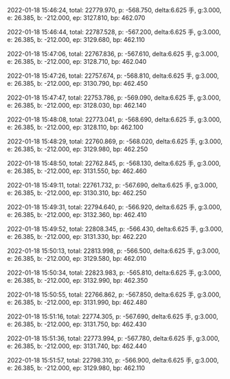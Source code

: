 2022-01-18 15:46:24, total: 22779.970, p: -568.750, delta:6.625 手, g:3.000, e: 26.385, b: -212.000, ep: 3127.810, bp: 462.070

2022-01-18 15:46:44, total: 22787.528, p: -567.200, delta:6.625 手, g:3.000, e: 26.385, b: -212.000, ep: 3129.680, bp: 462.110

2022-01-18 15:47:06, total: 22767.836, p: -567.610, delta:6.625 手, g:3.000, e: 26.385, b: -212.000, ep: 3128.710, bp: 462.040

2022-01-18 15:47:26, total: 22757.674, p: -568.810, delta:6.625 手, g:3.000, e: 26.385, b: -212.000, ep: 3130.790, bp: 462.450

2022-01-18 15:47:47, total: 22753.786, p: -569.090, delta:6.625 手, g:3.000, e: 26.385, b: -212.000, ep: 3128.030, bp: 462.140

2022-01-18 15:48:08, total: 22773.041, p: -568.690, delta:6.625 手, g:3.000, e: 26.385, b: -212.000, ep: 3128.110, bp: 462.100

2022-01-18 15:48:29, total: 22760.869, p: -568.020, delta:6.625 手, g:3.000, e: 26.385, b: -212.000, ep: 3129.980, bp: 462.250

2022-01-18 15:48:50, total: 22762.845, p: -568.130, delta:6.625 手, g:3.000, e: 26.385, b: -212.000, ep: 3131.550, bp: 462.460

2022-01-18 15:49:11, total: 22761.732, p: -567.690, delta:6.625 手, g:3.000, e: 26.385, b: -212.000, ep: 3130.310, bp: 462.250

2022-01-18 15:49:31, total: 22794.640, p: -566.920, delta:6.625 手, g:3.000, e: 26.385, b: -212.000, ep: 3132.360, bp: 462.410

2022-01-18 15:49:52, total: 22808.345, p: -566.430, delta:6.625 手, g:3.000, e: 26.385, b: -212.000, ep: 3131.330, bp: 462.220

2022-01-18 15:50:13, total: 22813.998, p: -566.500, delta:6.625 手, g:3.000, e: 26.385, b: -212.000, ep: 3129.580, bp: 462.010

2022-01-18 15:50:34, total: 22823.983, p: -565.810, delta:6.625 手, g:3.000, e: 26.385, b: -212.000, ep: 3132.990, bp: 462.350

2022-01-18 15:50:55, total: 22766.862, p: -567.850, delta:6.625 手, g:3.000, e: 26.385, b: -212.000, ep: 3131.990, bp: 462.480

2022-01-18 15:51:16, total: 22774.305, p: -567.690, delta:6.625 手, g:3.000, e: 26.385, b: -212.000, ep: 3131.750, bp: 462.430

2022-01-18 15:51:36, total: 22773.994, p: -567.780, delta:6.625 手, g:3.000, e: 26.385, b: -212.000, ep: 3131.740, bp: 462.440

2022-01-18 15:51:57, total: 22798.310, p: -566.900, delta:6.625 手, g:3.000, e: 26.385, b: -212.000, ep: 3129.980, bp: 462.110